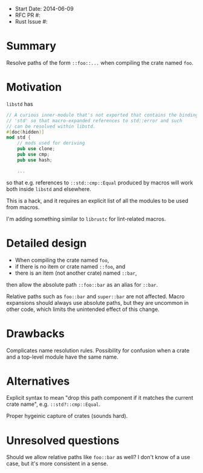 - Start Date: 2014-06-09
- RFC PR #:
- Rust Issue #:

# Summary

Resolve paths of the form `::foo::...` when compiling the crate named `foo`.

# Motivation

`libstd` has

~~~ .rs
// A curious inner-module that's not exported that contains the binding
// 'std' so that macro-expanded references to std::error and such
// can be resolved within libstd.
#[doc(hidden)]
mod std {
    // mods used for deriving
    pub use clone;
    pub use cmp;
    pub use hash;

    ...
~~~

so that e.g. references to `::std::cmp::Equal` produced by macros will work both inside `libstd` and elsewhere.

This is a hack, and it requires an explicit list of all the modules to be used from macros.

I'm adding something similar to `librustc` for lint-related macros.

# Detailed design

* When compiling the crate named `foo`,
* if there is no item or crate named `::foo`, and
* there is an item (not another crate) named `::bar`,

then allow the absolute path `::foo::bar` as an alias for `::bar`.

Relative paths such as `foo::bar` and `super::bar` are not affected.  Macro expansions should always use absolute paths, but they are uncommon in other code, which limits the unintended effect of this change.

# Drawbacks

Complicates name resolution rules.  Possibility for confusion when a crate and a top-level module have the same name.

# Alternatives

Explicit syntax to mean "drop this path component if it matches the current crate name", e.g. `::std?::cmp::Equal`.

Proper hygeinic capture of crates (sounds hard).

# Unresolved questions

Should we allow relative paths like `foo::bar` as well?  I don't know of a use case, but it's more consistent in a sense.
